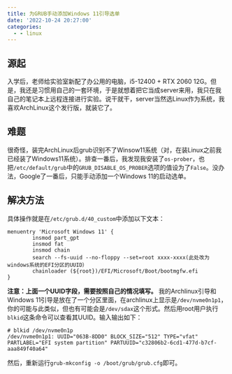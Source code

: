 ```yaml
---
title: 为GRUB手动添加Windows 11引导选单
date: '2022-10-24 20:27:00'
categories:
  - - linux
---
```

## 源起

入学后，老师给实验室新配了办公用的电脑，i5-12400 + RTX 2060 12G。但是，我还是习惯用自己的一套环境，于是就想着把它当成server来用，我只在我自己的笔记本上远程连接进行实验。说干就干，server当然选Linux作为系统，我喜欢ArchLinux这个发行版，就装它了。

## 难题

很奇怪，装完ArchLinux后grub识别不了Winsow11系统（对，在装Linux之前我已经装了Windows11系统）。排查一番后，我发现我安装了`os-prober`，也把`/etc/default/grub`中的`GRUB_DISABLE_OS_PROBER`选项的值设为了`False`。没办法，Google了一番后，只能手动添加一个Windows 11的启动选单。

## 解决方法

具体操作就是在`/etc/grub.d/40_custom`中添加以下文本：

```
menuentry 'Microsoft Windows 11' {
        insmod part_gpt
        insmod fat
        insmod chain
        search --fs-uuid --no-floppy --set=root xxxx-xxxx(此处改为windows系统的EFI分区的UUID）
        chainloader (${root})/EFI/Microsoft/Boot/bootmgfw.efi
}
```

**注意：上面一个UUID字段，需要按照自己的情况填写。** 我的Archlinux引导和Windows 11引导是放在了一个分区里面，在archlinux上显示是`/dev/nvme0n1p1`，你的可能与此类似，但也有可能会是`/dev/sdax`这个形式。然后用root用户执行`blkid`这条命令可以查看其UUID。输入输出如下：

```
# blkid /dev/nvme0n1p
/dev/nvme0n1p1: UUID="063B-8DD0" BLOCK_SIZE="512" TYPE="vfat" PARTLABEL="EFI system partition" PARTUUID="c32806b2-6cd1-477d-b7cf-aaa849f40a64"
```

然后，重新运行`grub-mkconfig -o /boot/grub/grub.cfg`即可。

